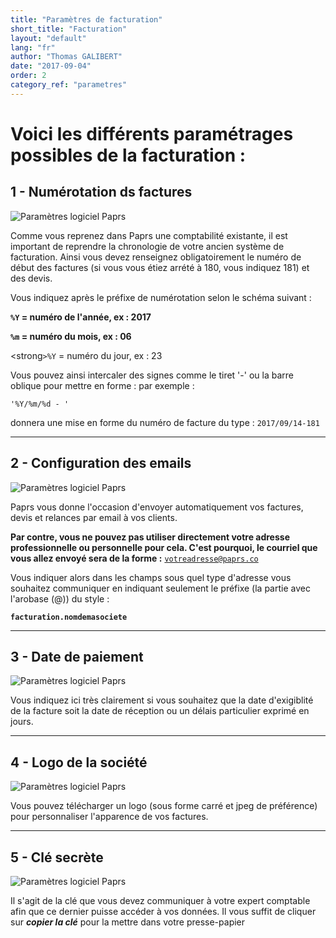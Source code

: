 ```yaml
---
title: "Paramètres de facturation"
short_title: "Facturation"
layout: "default"
lang: "fr"
author: "Thomas GALIBERT"
date: "2017-09-04"
order: 2
category_ref: "parametres"
---
```


<h1>Voici les différents paramétrages possibles de la facturation : </h1>

<h2>1 - Numérotation ds factures</h2>

<div class="article-img"><img src="https://s3.amazonaws.com/divaveo/screencaptures/param_fact_1.png" alt="Paramètres logiciel Paprs" title="Paramètres logiciel Paprs" /></div>

Comme vous reprenez dans Paprs une comptabilité existante, il est important de reprendre la chronologie de votre ancien système de facturation. Ainsi vous devez renseignez obligatoirement le numéro de début des factures (si vous vous étiez arrété à 180, vous indiquez 181) et des devis.

Vous indiquez après le préfixe de numérotation selon le schéma suivant :

<strong><code>%Y</code> = numéro de l'année, ex : 2017</strong>

<strong><code>%m</code> = numéro du mois, ex : 06</strong>

<strong<code>>%Y</code> = numéro du jour, ex : 23</strong>

Vous pouvez ainsi intercaler des signes comme le tiret '-' ou la barre oblique pour mettre en forme : par exemple :

<code>'%Y/%m/%d - '</code>

donnera une mise en forme du numéro de facture du type : <code>2017/09/14-181</code>

<hr>

<h2>2 - Configuration des emails</h2>

<div class="article-img"><img src="https://s3.amazonaws.com/divaveo/screencaptures/param_fact_2.png" alt="Paramètres logiciel Paprs" title="Paramètres logiciel Paprs" /></div>

Paprs vous donne l'occasion d'envoyer automatiquement vos factures, devis et relances par email à vos clients.

<strong>Par contre, vous ne pouvez pas utiliser directement votre adresse professionnelle ou personnelle pour cela. C'est pourquoi, le courriel que vous allez envoyé sera de la forme :</strong> <code>votreadresse@paprs.co</code>

Vous indiquer alors dans les champs sous quel type d'adresse vous souhaitez communiquer en indiquant seulement le préfixe (la partie avec l'arobase (@)) du style :

<code><strong>facturation.nomdemasociete</strong></code>

<hr>

<h2>3 - Date de paiement</h2>

<div class="article-img"><img src="https://s3.amazonaws.com/divaveo/screencaptures/param_fact_3.png" alt="Paramètres logiciel Paprs" title="Paramètres logiciel Paprs" /></div>

Vous indiquez ici très clairement si vous souhaitez que la date d'exigiblité de la facture soit la date de réception ou un délais particulier exprimé en jours.

<hr>

<h2>4 - Logo de la société</h2>

<div class="article-img"><img src="https://s3.amazonaws.com/divaveo/screencaptures/param_fact_4.png" alt="Paramètres logiciel Paprs" title="Paramètres logiciel Paprs" /></div>

Vous pouvez télécharger un logo (sous forme carré et jpeg de préférence) pour personnaliser l'apparence de vos factures.

<hr>

<h2>5 - Clé secrète</h2>

<div class="article-img"><img src="https://s3.amazonaws.com/divaveo/screencaptures/param_fact_5.png" alt="Paramètres logiciel Paprs" title="Paramètres logiciel Paprs" /></div>

Il s'agit de la clé que vous devez communiquer à votre expert comptable afin que ce dernier puisse accéder à vos données. Il vous suffit de cliquer sur <em><strong>copier la clé</strong></em> pour la mettre dans votre presse-papier
